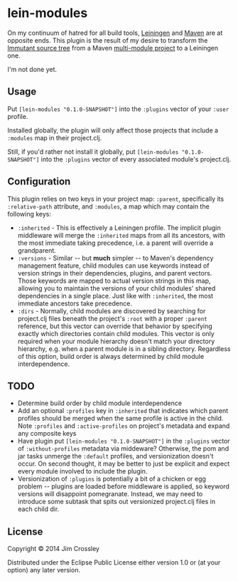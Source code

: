 # lein-modules

On my continuum of hatred for all build tools,
[Leiningen](http://leiningen.org) and [Maven](http://maven.apache.org)
are at opposite ends. This plugin is the result of my desire to
transform the
[Immutant source tree](http://github.com/immutant/immutant) from a
Maven
[multi-module project](http://maven.apache.org/guides/mini/guide-multiple-modules.html)
to a Leiningen one.

I'm not done yet.

## Usage

Put `[lein-modules "0.1.0-SNAPSHOT"]` into the `:plugins` vector of
your `:user` profile.

Installed globally, the plugin will only affect those projects that
include a `:modules` map in their project.clj.

Still, if you'd rather not install it globally, put
`[lein-modules "0.1.0-SNAPSHOT"]` into the `:plugins` vector of every
associated module's project.clj.

## Configuration

This plugin relies on two keys in your project map: `:parent`,
specifically its `:relative-path` attribute, and `:modules`, a map
which may contain the following keys:

* `:inherited` - This is effectively a Leiningen profile. The implicit
  plugin middleware will merge the `:inherited` maps from all its
  ancestors, with the most immediate taking precedence, i.e. a parent
  will override a grandparent.
* `:versions` - Similar -- but **much** simpler -- to Maven's
  dependency management feature, child modules can use keywords
  instead of version strings in their dependencies, plugins, and
  parent vectors. Those keywords are mapped to actual version strings
  in this map, allowing you to maintain the versions of your child
  modules' shared dependencies in a single place. Just like with
  `:inherited`, the most immediate ancestors take precedence.
* `:dirs` - Normally, child modules are discovered by searching for
  project.clj files beneath the project's `:root` with a proper
  `:parent` reference, but this vector can override that behavior by
  specifying exactly which directories contain child modules. This
  vector is only required when your module hierarchy doesn't match
  your directory hierarchy, e.g. when a parent module is in a sibling
  directory. Regardless of this option, build order is always
  determined by child module interdependence.

## TODO

* Determine build order by child module interdependence
* Add an optional `:profiles` key in `:inherited` that indicates which
  parent profiles should be merged when the same profile is active in
  the child. Note `:profiles` and `:active-profiles` on project's
  metadata and expand any composite keys
* Have plugin put `[lein-modules "0.1.0-SNAPSHOT"]` in the `:plugins`
  vector of `:without-profiles` metadata via middeware? Otherwise, the
  pom and jar tasks unmerge the `:default` profiles, and
  versionization doesn't occur. On second thought, it may be better to
  just be explicit and expect every module involved to include the
  plugin.
* Versionization of `:plugins` is potentially a bit of a chicken or
  egg problem -- plugins are loaded before middleware is applied, so
  keyword versions will disappoint pomegranate. Instead, we may need
  to introduce some subtask that spits out versionized project.clj
  files in each child dir.


## License

Copyright © 2014 Jim Crossley

Distributed under the Eclipse Public License either version 1.0 or (at
your option) any later version.

